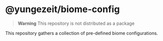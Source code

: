 # @yungezeit/biome-config

> **Warning**
> This repository is not distributed as a package

This repository gathers a collection of pre-defined biome configurations.
